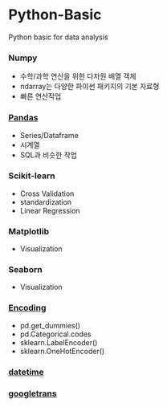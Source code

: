 # Python-Basic
Python basic for data analysis

### Numpy
- 수학/과학 연산을 위한 다차원 배열 객체  
- ndarray는 다양한 파이썬 패키지의 기본 자료형  
- 빠른 연산작업  
### [Pandas](https://github.com/mizykk/Python-Basic/blob/master/Pandas.ipynb)  
- Series/Dataframe  
- 시계열  
- SQL과 비슷한 작업  
### Scikit-learn  
- Cross Validation  
- standardization  
- Linear Regression  
### Matplotlib   
- Visualization    
### Seaborn  
- Visualization
### [Encoding](https://github.com/mizykk/Python-Basic/blob/master/Encoding.ipynb)
  - pd.get_dummies()
  - pd.Categorical.codes
  - sklearn.LabelEncoder()
  - sklearn.OneHotEncoder()
### [datetime](https://github.com/mizykk/Python-Basic/blob/master/datetime.ipynb)
### [googletrans](https://github.com/mizykk/Python-Basic/blob/master/googletrans.ipynb)
